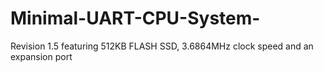# Minimal-UART-CPU-System-
Revision 1.5 featuring 512KB FLASH SSD, 3.6864MHz clock speed and an expansion port
